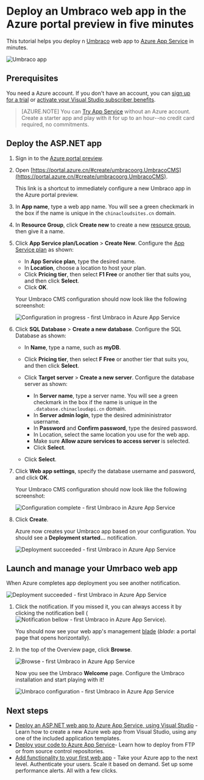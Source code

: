 <properties
    pageTitle="Deploy an Umbraco web app in the Azure portal preview in five minutes | Azure"
    description="Learn how easy it is to run web apps in App Service by deploying a sample ASP.NET app. See your results immediately."
    services="app-service\web"
    documentationcenter=""
    author="cephalin"
    manager="erikre"
    editor="" />
<tags
    ms.assetid="b1e6bd58-48d1-4007-9d6c-53fd6db061e3"
    ms.service="app-service-web"
    ms.workload="web"
    ms.tgt_pltfrm="na"
    ms.devlang="na"
    ms.topic="hero-article"
    ms.date="02/10/2017"
    wacn.date=""
    ms.author="cephalin" />

# Deploy an Umbraco web app in the Azure portal preview in five minutes

This tutorial helps you deploy n [Umbraco](https://our.umbraco.org/) web app to [Azure App Service](/documentation/articles/app-service-value-prop-what-is/) in minutes.

![Umbraco app](./media/app-service-web-get-started-dotnet-portal/defaultpage.png)

## Prerequisites
You need a Azure account. If you don't have an account, you can 
[sign up for a trial](/pricing/1rmb-trial/?WT.mc_id=A261C142F) or 
[activate your Visual Studio subscriber benefits](https://azure.microsoft.com/pricing/member-offers/msdn-benefits-details/?WT.mc_id=A261C142F).

> [AZURE.NOTE]
> You can [Try App Service](https://azure.microsoft.com/try/app-service/) without an Azure account. Create a starter app and play with
> it for up to an hour--no credit card required, no commitments.
> 
> 

## Deploy the ASP.NET app
1. Sign in to the [Azure portal preview](https://portal.azure.cn).

2. Open [https://portal.azure.cn/#create/umbracoorg.UmbracoCMS](https://portal.azure.cn/#create/umbracoorg.UmbracoCMS).

    This link is a shortcut to immediately configure a new Umbraco app in the Azure portal preview.

3. In **App name**, type a web app name. You will see a green checkmark in the box if the name is unique in the `chinacloudsites.cn` domain.
   
5. In **Resource Group**, click **Create new** to create a new [resource group](/documentation/articles/resource-group-overview/), then give it a name.

7. Click **App Service plan/Location** > **Create New**. Configure the [App Service plan](/documentation/articles/azure-web-sites-web-hosting-plans-in-depth-overview/) as shown:

    - In **App Service plan**, type the desired name.
    - In **Location**, choose a location to host your plan.
    - Click **Pricing tier**, then select **F1 Free** or another tier that suits you, and then click **Select**.
    - Click **OK**.

    Your Umbraco CMS configuration should now look like the following screenshot:

    ![Configuration in progress - first Umbraco in Azure App Service](./media/app-service-web-get-started-dotnet-portal/configure-in-progress.png)

12. Click **SQL Database** > **Create a new database**. Configure the SQL Database as shown:

    - In **Name**, type a name, such as **myDB**.
    - Click **Pricing tier**, then select **F Free** or another tier that suits you, and then click **Select**.
    - Click **Target server** > **Create a new server**. Configure the database server as shown:

        - In **Server name**, type a server name. You will see a green checkmark in the box if the name is unique in the `.database.chinacloudapi.cn` domain.
        - In **Server admin login**, type the desired admininistrator username.
        - In **Password** and **Confirm password**, type the desired password.
        - In Location, select the same location you use for the web app.
        - Make sure **Allow azure services to access server** is selected.
        - Click **Select**.
    
    - Click **Select**.

13. Click **Web app settings**, specify the database username and password, and click **OK**.

    Your Umbraco CMS configuration should now look like the following screenshot:

    ![Configuration complete - first Umbraco in Azure App Service](./media/app-service-web-get-started-dotnet-portal/configure-complete.png)

14. Click **Create**.
    
    Azure now creates your Umbraco app based on your configuration. You should see a **Deployment started...** notification.

    ![Deployment succeeded - first Umbraco in Azure App Service](./media/app-service-web-get-started-dotnet-portal/deployment-started.png)
   
## Launch and manage your Umrbaco web app

When Azure completes app deployment you see another notification.

![Deployment succeeded - first Umbraco in Azure App Service](./media/app-service-web-get-started-dotnet-portal/deployment-succeeded.png)

1. Click the notification. If you missed it, you can always access it by clicking the notification bell 
(![Notification bellow - first Umbraco in Azure App Service](./media/app-service-web-get-started-dotnet-portal/notification.png)).

    You should now see your web app's management [blade](/documentation/articles/resource-group-portal/#manage-resources) (*blade*: a portal page that opens horizontally).

3. In the top of the Overview page, click **Browse**.
   
    ![Browse - first Umbraco in Azure App Service](./media/app-service-web-get-started-dotnet-portal/browse.png)

    Now you see the Umbraco **Welcome** page. Configure the Umbraco installation and start playing with it!

    ![Umbraco configuration - first Umbraco in Azure App Service](./media/app-service-web-get-started-dotnet-portal/umbraco-config.png)
    
## Next steps
* [Deploy an ASP.NET web app to Azure App Service, using Visual Studio](/documentation/articles/web-sites-dotnet-get-started/) - Learn how to create a 
new Azure web app from Visual Studio, using any one of the included application templates.
* [Deploy your code to Azure App Service](/documentation/articles/web-sites-deploy/)- Learn how to deploy from FTP or from source control repositories.
* [Add functionality to your first web app](/documentation/articles/app-service-web-get-started-2/) - Take your Azure app to the next level. Authenticate your users. 
Scale it based on demand. Set up some performance alerts. All with a few clicks.